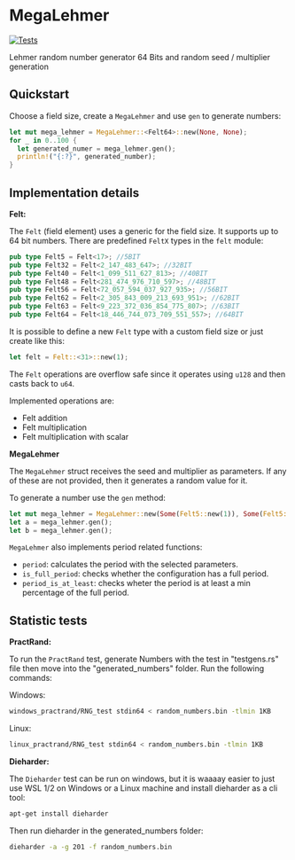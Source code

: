 # MegaLehmer
[![Tests](https://github.com/matias-gonz/mega-lehmer/actions/workflows/rust.yml/badge.svg)](https://github.com/matias-gonz/mega-lehmer/actions/workflows/rust.yml)

Lehmer random number generator 64 Bits and random seed / multiplier generation

## Quickstart

Choose a field size, create a `MegaLehmer` and use `gen` to generate numbers:

```rust
let mut mega_lehmer = MegaLehmer::<Felt64>::new(None, None);
for _ in 0..100 {
  let generated_numer = mega_lehmer.gen();
  println!("{:?}", generated_number);
}
```

## Implementation details

**Felt:**

The `Felt` (field element) uses a generic for the field size. It supports up to 64 bit numbers. There are predefined `FeltX` types in the `felt` module:
```rust
pub type Felt5 = Felt<17>; //5BIT
pub type Felt32 = Felt<2_147_483_647>; //32BIT
pub type Felt40 = Felt<1_099_511_627_813>; //40BIT
pub type Felt48 = Felt<281_474_976_710_597>; //48BIT
pub type Felt56 = Felt<72_057_594_037_927_935>; //56BIT
pub type Felt62 = Felt<2_305_843_009_213_693_951>; //62BIT
pub type Felt63 = Felt<9_223_372_036_854_775_807>; //63BIT
pub type Felt64 = Felt<18_446_744_073_709_551_557>; //64BIT
```

It is possible to define a new `Felt` type with a custom field size or just create like this:
```rust
let felt = Felt::<31>::new(1);
```

The `Felt` operations are overflow safe since it operates using `u128` and then casts back to `u64`.

Implemented operations are:
* Felt addition
* Felt multiplication
* Felt multiplication with scalar

**MegaLehmer**

The `MegaLehmer` struct receives the seed and multiplier as parameters. If any of these are not provided, then it generates a random value for it.

To generate a number use the `gen` method:

```rust
let mut mega_lehmer = MegaLehmer::new(Some(Felt5::new(1)), Some(Felt5::new(2)));
let a = mega_lehmer.gen();
let b = mega_lehmer.gen();
```

`MegaLehmer` also implements period related functions:
* `period`: calculates the period with the selected parameters.
* `is_full_period`: checks whether the configuration has a full period.
* `period_is_at_least`: checks wheter the period is at least a min percentage of the full period.


## Statistic tests

**PractRand:**

To run the `PractRand` test, generate Numbers with the test in "testgens.rs" file then move into the "generated_numbers" folder. Run the following commands:

Windows: 
```bash
windows_practrand/RNG_test stdin64 < random_numbers.bin -tlmin 1KB
```

Linux:
```bash
linux_practrand/RNG_test stdin64 < random_numbers.bin -tlmin 1KB
```
**Dieharder:**

The `Dieharder` test can be run on windows, but it is waaaay easier to just use WSL 1/2 on Windows or a Linux machine and install dieharder as a cli tool:
```bash
apt-get install dieharder
```

Then run dieharder in the generated_numbers folder:
```bash
dieharder -a -g 201 -f random_numbers.bin
```
